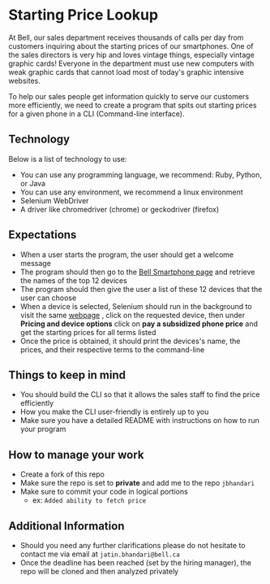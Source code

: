 # Starting Price Lookup

At Bell, our sales department receives thousands of calls per day from customers inquiring about the starting prices of our smartphones. One of the sales directors is very hip and loves vintage things, especially vintage graphic cards! Everyone in the department must use new computers with weak graphic cards that cannot load most of today's graphic intensive websites.

To help our sales people get information quickly to serve our customers more efficiently, we need to create a program that spits out starting prices for a given phone in a CLI (Command-line interface).

## Technology

Below is a list of technology to use:

- You can use any programming language, we recommend: Ruby, Python, or Java
- You can use any environment, we recommend a linux environment
- Selenium WebDriver
- A driver like chromedriver (chrome) or geckodriver (firefox)

## Expectations

- When a user starts the program, the user should get a welcome message
- The program should then go to the [Bell Smartphone page](https://www.bell.ca/Mobility/Smartphones_and_mobile_internet_devices) and retrieve the names of the top 12 devices
- The program should then give the user a list of these 12 devices that the user can choose 
- When a device is selected, Selenium should run in the background to visit the same [webpage](https://www.bell.ca/Mobility/Smartphones_and_mobile_internet_devices) , click on the requested device, then under **Pricing and device options** click on **pay a subsidized phone price** and get the starting prices for all terms listed
- Once the price is obtained, it should print the devices's name, the prices, and their respective terms to the command-line

## Things to keep in mind

- You should build the CLI so that it allows the sales staff to find the price efficiently
- How you make the CLI user-friendly is entirely up to you
- Make sure you have a detailed README with instructions on how to run your program

## How to manage your work

- Create a fork of this repo
- Make sure the repo is set to **private** and add me to the repo `jbhandari`
- Make sure to commit your code in logical portions
  - ex: `Added ability to fetch price`

## Additional Information

- Should you need any further clarifications please do not hesitate to contact me via email at `jatin.bhandari@bell.ca`
- Once the deadline has been reached (set by the hiring manager), the repo will be cloned and then analyzed privately
